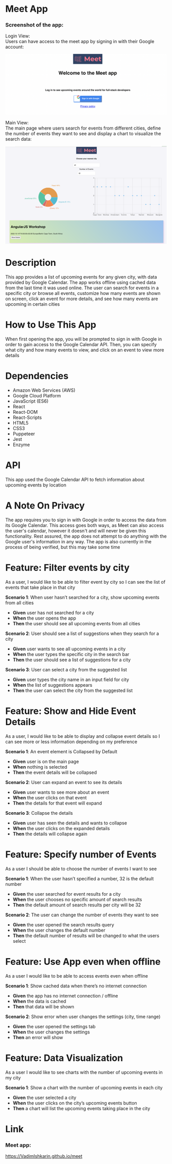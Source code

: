 # Meet App

### Screenshot of the app:

<p>Login View: <br> Users can have access to the meet app by signing in with their Google account: </p>

![login](src/img/meet1.png)

<p>Main View: <br> The main page where users search for events from different cities, define the number of events they want to see and display a chart to visualize the search data: </p>

![login](src/img/meet.png)

# Description

This app provides a list of upcoming events for any given city, with data provided by Google Calendar. The app works offline using cached data from the last time it was used online. The user can search for events in a specific city or browse all events, customize how many events are shown on screen, click an event for more details, and see how many events are upcoming in certain cities

# How to Use This App

When first opening the app, you will be prompted to sign in with Google in order to gain access to the Google Calendar API. Then, you can specify what city and how many events to view, and click on an event to view more details

# Dependencies

- Amazon Web Services (AWS)
- Google Cloud Platform
- JavaScript (ES6)
- React
- React-DOM
- React-Scripts
- HTML5
- CSS3
- Puppeteer
- Jest
- Enzyme

# API

This app used the Google Calendar API to fetch information about upcoming events by location

# A Note On Privacy

The app requires you to sign in with Google in order to access the data from its Google Calendar. This access goes both ways, as Meet can also access the user's calendar, however it doesn't and will never be given this functionality. Rest assured, the app does not attempt to do anything with the Google user's information in any way. The app is also currently in the process of being verified, but this may take some time

# Feature: Filter events by city

As a user, I would like to be able to filter event by city so I can see the list of events that take place in that city

**Scenario 1**:
When user hasn’t searched for a city, show upcoming events from all cities

- **Given** user has not searched for a city
- **When** the user opens the app
- **Then** the user should see all upcoming events from all cities

**Scenario 2**:
User should see a list of suggestions when they search for a city

- **Given** user wants to see all upcoming events in a city
- **When** the user types the specific city in the search bar
- **Then** the user should see a list of suggestions for a city

**Scenario 3**:
User can select a city from the suggested list

- **Given** user types the city name in an input field for city
- **When** the list of suggestions appears
- **Then** the user can select the city from the suggested list

# Feature: Show and Hide Event Details

As a user, I would like to be able to display and collapse event details so I can see more or less information depending on my preference

**Scenario 1**:
An event element is Collapsed by Default

- **Given** user is on the main page
- **When** nothing is selected
- **Then** the event details will be collapsed

**Scenario 2**:
User can expand an event to see its details

- **Given** user wants to see more about an event
- **When** the user clicks on that event
- **Then** the details for that event will expand

**Scenario 3**:
Collapse the details

- **Given** user has seen the details and wants to collapse
- **When** the user clicks on the expanded details
- **Then** the details will collapse again

# Feature: Specify number of Events

As a user I should be able to choose the number of events I want to see

**Scenario 1**:
When the user hasn’t specified a number, 32 is the default number

- **Given** the user searched for event results for a city
- **When** the user chooses no specific amount of search results
- **Then** the default amount of search results per city will be 32

**Scenario 2**:
The user can change the number of events they want to see

- **Given** the user opened the search results query
- **When** the user changes the default number
- **Then** the default number of results will be changed to what the users select

# Feature: Use App even when offline

As a user I would like to be able to access events even when offline

**Scenario 1**:
Show cached data when there’s no internet connection

- **Given** the app has no internet connection / offline
- **When** the data is cached
- **Then** that data will be shown

**Scenario 2**:
Show error when user changes the settings (city, time range)

- **Given** the user opened the settings tab
- **When** the user changes the settings
- **Then** an error will show

# Feature: Data Visualization

As a user I would like to see charts with the number of upcoming events in my city

**Scenario 1**:
Show a chart with the number of upcoming events in each city

- **Given** the user selected a city
- **When** the user clicks on the city’s upcoming events button
- **Then** a chart will list the upcoming events taking place in the city

# Link

### Meet app:

https://VadimIshkarin.github.io/meet
